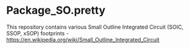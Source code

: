 # Package_SO.pretty

This repository contains various Small Outline Integrated Circuit (SOIC, SSOP, xSOP) footprints - https://en.wikipedia.org/wiki/Small_Outline_Integrated_Circuit
